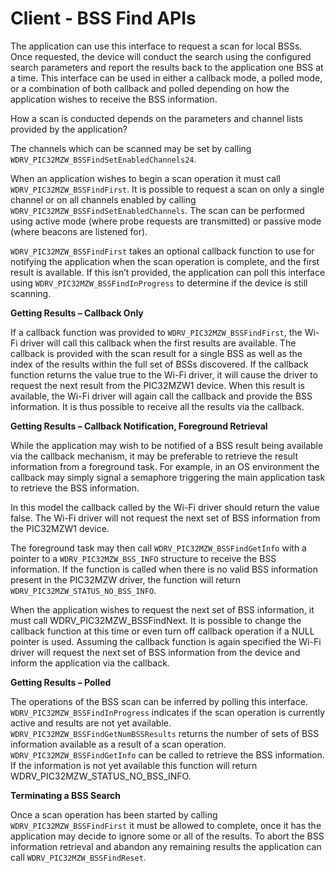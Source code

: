 # Client - BSS Find APIs

The application can use this interface to request a scan for local BSSs. Once requested, the device will conduct the search using the configured search parameters and report the results back to the application one BSS at a time. This interface can be used in either a callback mode, a polled mode, or a combination of both callback and polled depending on how the application wishes to receive the BSS information.

How a scan is conducted depends on the parameters and channel lists provided by the application?

The channels which can be scanned may be set by calling ```WDRV_PIC32MZW_BSSFindSetEnabledChannels24```.

When an application wishes to begin a scan operation it must call ```WDRV_PIC32MZW_BSSFindFirst```. It is possible to request a scan on only a single channel or on all channels enabled by calling ```WDRV_PIC32MZW_BSSFindSetEnabledChannels```. The scan can be performed using active mode (where probe requests are transmitted) or passive mode (where beacons are listened for).

```WDRV_PIC32MZW_BSSFindFirst``` takes an optional callback function to use for notifying the application when the scan operation is complete, and the first result is available. If this isn’t provided, the application can poll this interface using ```WDRV_PIC32MZW_BSSFindInProgress``` to determine if the device is still scanning.

**Getting Results – Callback Only**

If a callback function was provided to ```WDRV_PIC32MZW_BSSFindFirst```, the Wi-Fi driver will call this callback when the first results are available. The callback is provided with the scan result for a single BSS as well as the index of the results within the full set of BSSs discovered.
If the callback function returns the value true to the Wi-Fi driver, it will cause the driver to request the next result from the PIC32MZW1 device. When this result is available, the Wi-Fi driver will again call the callback and provide the BSS information. It is thus possible to receive all the results via the callback.

**Getting Results – Callback Notification, Foreground Retrieval**

While the application may wish to be notified of a BSS result being available via the callback mechanism, it may be preferable to retrieve the result information from a foreground task. For example, in an OS environment the callback may simply signal a semaphore triggering the main application task to retrieve the BSS information.

In this model the callback called by the Wi-Fi driver should return the value false. The Wi-Fi driver will not request the next set of BSS information from the PIC32MZW1 device.

The foreground task may then call ```WDRV_PIC32MZW_BSSFindGetInfo``` with a pointer to a ```WDRV_PIC32MZW_BSS_INFO``` structure to receive the BSS information. If the function is called when there is no valid BSS information present in the PIC32MZW driver, the function will return ```WDRV_PIC32MZW_STATUS_NO_BSS_INFO```.

When the application wishes to request the next set of BSS information, it must call WDRV_PIC32MZW_BSSFindNext. It is possible to change the callback function at this time or even turn off callback operation if a NULL pointer is used. Assuming the callback function is again specified the Wi-Fi driver will request the next set of BSS information from the device and inform the application via the callback.

**Getting Results – Polled**

The operations of the BSS scan can be inferred by polling this interface.
```WDRV_PIC32MZW_BSSFindInProgress``` indicates if the scan operation is currently active and results are not yet available. 
```WDRV_PIC32MZW_BSSFindGetNumBSSResults``` returns the number of sets of BSS information available as a result of a scan operation.
```WDRV_PIC32MZW_BSSFindGetInfo``` can be called to retrieve the BSS information. If the information is not yet available this function will return WDRV_PIC32MZW_STATUS_NO_BSS_INFO.

**Terminating a BSS Search**

Once a scan operation has been started by calling ```WDRV_PIC32MZW_BSSFindFirst``` it must be allowed to complete, once it has the application may decide to ignore some or all of the results. To abort the BSS information retrieval and abandon any remaining results the application can call ```WDRV_PIC32MZW_BSSFindReset```.